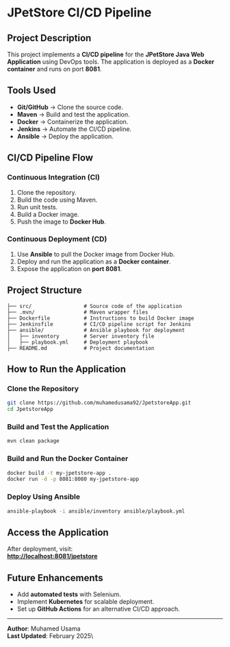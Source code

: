 # JPetStore CI/CD Pipeline

## Project Description

This project implements a **CI/CD pipeline** for the **JPetStore Java Web Application** using DevOps tools. The application is deployed as a **Docker container** and runs on port **8081**.

## Tools Used

- **Git/GitHub** → Clone the source code.
- **Maven** → Build and test the application.
- **Docker** → Containerize the application.
- **Jenkins** → Automate the CI/CD pipeline.
- **Ansible** → Deploy the application.

## CI/CD Pipeline Flow

### **Continuous Integration (CI)**

1. Clone the repository.
2. Build the code using Maven.
3. Run unit tests.
4. Build a Docker image.
5. Push the image to **Docker Hub**.

### **Continuous Deployment (CD)**

1. Use **Ansible** to pull the Docker image from Docker Hub.
2. Deploy and run the application as a **Docker container**.
3. Expose the application on **port 8081**.

## Project Structure

```
├── src/                 # Source code of the application
├── .mvn/                # Maven wrapper files
├── Dockerfile           # Instructions to build Docker image
├── Jenkinsfile          # CI/CD pipeline script for Jenkins
├── ansible/             # Ansible playbook for deployment
│   ├── inventory        # Server inventory file
│   ├── playbook.yml     # Deployment playbook
├── README.md            # Project documentation
```

## How to Run the Application

### **Clone the Repository**

```sh
git clone https://github.com/muhamedusama92/JpetstoreApp.git
cd JpetstoreApp
```

### **Build and Test the Application**

```sh
mvn clean package
```

### **Build and Run the Docker Container**

```sh
docker build -t my-jpetstore-app .
docker run -d -p 8081:8080 my-jpetstore-app
```

### **Deploy Using Ansible**

```sh
ansible-playbook -i ansible/inventory ansible/playbook.yml
```

## Access the Application

After deployment, visit:\
[**http://localhost:8081/jpetstore**](http://localhost:8081/jpetstore)

## Future Enhancements

- Add **automated tests** with Selenium.
- Implement **Kubernetes** for scalable deployment.
- Set up **GitHub Actions** for an alternative CI/CD approach.

---

**Author**: Muhamed Usama\
**Last Updated**: February 2025\


